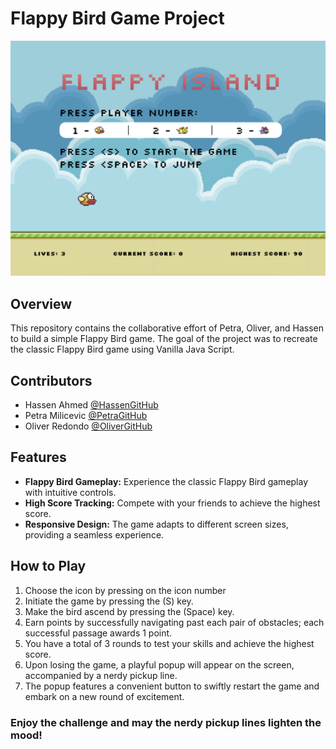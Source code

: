 # Flappy Bird Game Project

![Flappy Bird](./images/Flappy%20Island.png)

## Overview

This repository contains the collaborative effort of Petra, Oliver, and Hassen to build a simple Flappy Bird game. The goal of the project was to recreate the classic Flappy Bird game using Vanilla Java Script.

## Contributors

- Hassen Ahmed [@HassenGitHub](https://github.com/hassanidris)
- Petra Milicevic [@PetraGitHub](https://github.com/PetraaM)
- Oliver Redondo [@OliverGitHub](https://github.com/oliverredondo)

## Features

- **Flappy Bird Gameplay:** Experience the classic Flappy Bird gameplay with intuitive controls.
- **High Score Tracking:** Compete with your friends to achieve the highest score.
- **Responsive Design:** The game adapts to different screen sizes, providing a seamless experience.

## How to Play

1. Choose the icon by pressing on the icon number
2. Initiate the game by pressing the (S) key.
3. Make the bird ascend by pressing the (Space) key.
4. Earn points by successfully navigating past each pair of obstacles; each successful passage awards 1 point.
5. You have a total of 3 rounds to test your skills and achieve the highest score.
6. Upon losing the game, a playful popup will appear on the screen, accompanied by a nerdy pickup line.
7. The popup features a convenient button to swiftly restart the game and embark on a new round of excitement.

### Enjoy the challenge and may the nerdy pickup lines lighten the mood!
